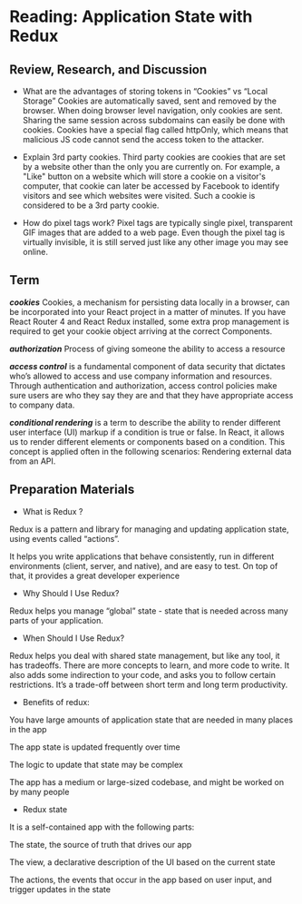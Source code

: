 # Reading: Application State with Redux

## Review, Research, and Discussion

- What are the advantages of storing tokens in “Cookies” vs “Local Storage”
Cookies are automatically saved, sent and removed by the browser. When doing browser level navigation, only cookies are sent. Sharing the same session across subdomains can easily be done with cookies. Cookies have a special flag called httpOnly, which means that malicious JS code cannot send the access token to the attacker.

- Explain 3rd party cookies.
Third party cookies are cookies that are set by a website other than the only you are currently on. For example, a "Like" button on a website which will store a cookie on a visitor's computer, that cookie can later be accessed by Facebook to identify visitors and see which websites were visited. Such a cookie is considered to be a 3rd party cookie.

- How do pixel tags work?
Pixel tags are typically single pixel, transparent GIF images that are added to a web page. Even though the pixel tag is virtually invisible, it is still served just like any other image you may see online.

## Term

***cookies*** Cookies, a mechanism for persisting data locally in a browser, can be incorporated into your React project in a matter of minutes. If you have React Router 4 and React Redux installed, some extra prop management is required to get your cookie object arriving at the correct Components.

***authorization*** Process of giving someone the ability to access a resource

***access control***  is a fundamental component of data security that dictates who’s allowed to access and use company information and resources. Through authentication and authorization, access control policies make sure users are who they say they are and that they have appropriate access to company data.

***conditional rendering*** is a term to describe the ability to render different user interface (UI) markup if a condition is true or false. In React, it allows us to render different elements or components based on a condition. This concept is applied often in the following scenarios: Rendering external data from an API.

## Preparation Materials

- What is Redux ?

Redux is a pattern and library for managing and updating application state, using events called “actions”.

It helps you write applications that behave consistently, run in different environments (client, server, and native), and are easy to test. On top of that, it provides a great developer experience

- Why Should I Use Redux?

Redux helps you manage “global” state - state that is needed across many parts of your application.

- When Should I Use Redux?

Redux helps you deal with shared state management, but like any tool, it has tradeoffs. There are more concepts to learn, and more code to write. It also adds some indirection to your code, and asks you to follow certain restrictions. It’s a trade-off between short term and long term productivity.

- Benefits of redux:

You have large amounts of application state that are needed in many places in the app

The app state is updated frequently over time

The logic to update that state may be complex

The app has a medium or large-sized codebase, and might be worked on by many people

- Redux state

It is a self-contained app with the following parts:

The state, the source of truth that drives our app

The view, a declarative description of the UI based on the current state

The actions, the events that occur in the app based on user input, and trigger updates in the state
